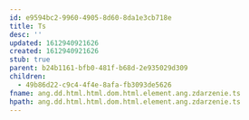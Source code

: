 ```yaml
---
id: e9594bc2-9960-4905-8d60-8da1e3cb718e
title: Ts
desc: ''
updated: 1612940921626
created: 1612940921626
stub: true
parent: b24b1161-bfb0-481f-b68d-2e935029d309
children:
  - 49b86d22-c9c4-4f4e-8afa-fb3093de5626
fname: ang.dd.html.html.dom.html.element.ang.zdarzenie.ts
hpath: ang.dd.html.html.dom.html.element.ang.zdarzenie.ts
---
```



